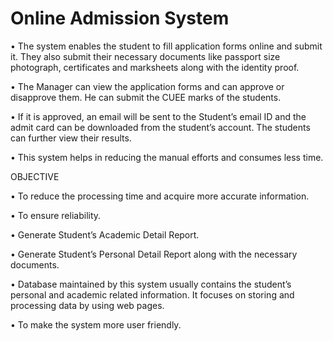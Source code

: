 # Online Admission System


•	The system enables the student to fill application forms online and submit it. They also submit their necessary documents like passport size photograph, certificates and marksheets along with the identity proof. 

•	The Manager can view the application forms and can approve or disapprove them. He can submit the CUEE marks of the students.

•	If it is approved, an email will be sent to the Student’s email ID and the admit card can be downloaded from the student’s account. The students can further view their results. 

•	This system helps in reducing the manual efforts and consumes less time.

OBJECTIVE


•	To reduce the processing time and acquire more accurate information. 

•	To ensure reliability.

•	Generate Student’s Academic Detail Report.

•	Generate Student’s Personal Detail Report along with the necessary documents.

•	Database maintained by this system usually contains the student’s personal and academic related information. It focuses on storing and processing data by using web pages.

•	To make the system more user friendly. 
